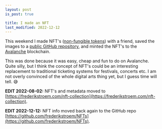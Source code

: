 ```yaml
---
layout: post
is_post: true

title: I made an NFT
last_modified: 2022-12-12
---
```

This weekend I made NFT's ([non-fungible tokens](https://en.wikipedia.org/wiki/Non-fungible_token)) with a friend, saved the images to a [public GitHub repository](https://github.com/frederikstroem/NFTs), and minted the NFT's to the [Avalanche](https://www.avax.network/) blockchain.

This was done because it was easy, cheap and fun to do on Avalanche. Quite silly, but I think the concept of NFT's could be an interesting replacement to traditional ticketing systems for festivals, concerts etc. I am not overly convinced of the whole digital arts thing yet, but I guess time will tell. 😅

**EDIT 2022-08-02:** NFT's and metadata moved to [https://frederikstroem.com/nft-collection](https://frederikstroem.com/nft-collection).

**EDIT 2022-12-12:** NFT info moved back again to the GitHub repo [https://github.com/frederikstroem/NFTs](https://github.com/frederikstroem/NFTs).
